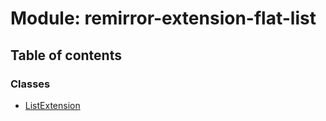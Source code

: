 # Module: remirror-extension-flat-list

## Table of contents

### Classes

- [ListExtension](../classes/remirror_extension_flat_list.ListExtension.md)
